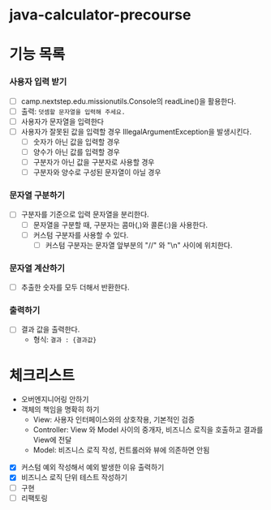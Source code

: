 # java-calculator-precourse

# 기능 목록

### 사용자 입력 받기

- [ ] camp.nextstep.edu.missionutils.Console의 readLine()을 활용한다.
- [ ] 출력: `덧셈할 문자열을 입력해 주세요.`
- [ ] 사용자가 문자열을 입력한다
- [ ] 사용자가 잘못된 값을 입력할 경우 IllegalArgumentException을 발생시킨다.
    - [ ] 숫자가 아닌 값을 입력할 경우
    - [ ] 양수가 아닌 값를 입력할 경우
    - [ ] 구분자가 아닌 값을 구분자로 사용할 경우
    - [ ] 구분자와 양수로 구성된 문자열이 아닐 경우

### 문자열 구분하기

- [ ] 구분자를 기준으로 입력 문자열을 분리한다.
    - [ ] 문자열을 구분할 때, 구분자는 콤마(,)와 콜론(:)을 사용한다.
    - [ ] 커스텀 구분자를 사용할 수 있다.
        - [ ] 커스텀 구분자는 문자열 앞부분의 "//" 와 "\n" 사이에 위치한다.

### 문자열 계산하기

- [ ] 추출한 숫자를 모두 더해서 반환한다.

### 출력하기

- [ ] 결과 값을 출력한다.
    - 형식: `결과 : {결과값}`

# 체크리스트

- 오버엔지니어링 안하기
- 객체의 책임을 명확히 하기
    - View: 사용자 인터페이스와의 상호작용, 기본적인 검증
    - Controller: View 와 Model 사이의 중개자, 비즈니스 로직을 호출하고 결과를 View에 전달
    - Model: 비즈니스 로직 작성, 컨트롤러와 뷰에 의존하면 안됨
- [x] 커스텀 예외 작성해서 예외 발생한 이유 출력하기
- [x] 비즈니스 로직 단위 테스트 작성하기
- [ ] 구현
- [ ] 리팩토링